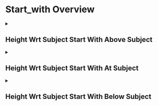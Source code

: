 # Start_with Overview

<details>
<summary><h2>Height Wrt Subject Start With Above Subject</h2></summary>


<h3>🔵 Label Name:</h3>
<code>height_wrt_subject_start_with_above_subject</code>


<h3>📖 Definition:</h3>
Does the video start with the camera positioned noticeably higher than the subject?

<details>
<summary><h4> Question (Definition)</h4></summary>

</details>

<details>
<summary><h4> Alternative Question</h4></summary>

- Does the shot start with the camera above the subject?

- Is the starting frame showing the subject from a higher perspective?

- Does the video start with a high camera position relative to the subject?

- Is the initial shot taken from above the subject?

- Does the sequence start with the camera looking down at the subject?

- Is the first shot framed from an elevated position above the subject?

- Does the video open with the subject framed from above?

- Is the starting frame taken from a noticeably higher position than the subject?

</details>

<details>
<summary><h4> Prompt (Definition)</h4></summary>

- A video that starts with the camera positioned above the subject.

</details>

<details>
<summary><h4> Alternative Prompt</h4></summary>

- A shot starting with the camera above the subject.

- A video that opens with a high-angle perspective on the subject.

- A sequence beginning with the camera looking down at the subject.

- A shot where the subject is framed from a noticeably higher viewpoint.

- A video that starts with a downward-looking camera angle on the subject.

- A shot where the subject is viewed from an elevated position.

- A sequence beginning with the subject framed from a high perspective.

- A video opening with an overhead or high-angle framing of the subject.

</details>

<h4>🟢 Positive:</h4>
<code>self.height_wrt_subject_info['start'] == 'above_subject'</code>

<h4>🔴 Negative:</h4>
<code>self.height_wrt_subject_info['start'] not in ['above_subject', 'unknown']</code>

</details>

<details>
<summary><h2>Height Wrt Subject Start With At Subject</h2></summary>


<h3>🔵 Label Name:</h3>
<code>height_wrt_subject_start_with_at_subject</code>


<h3>📖 Definition:</h3>
Does the video start with the camera positioned at the same height as the subject?

<details>
<summary><h4> Question (Definition)</h4></summary>

</details>

<details>
<summary><h4> Alternative Question</h4></summary>

- Does the shot start with the camera level with the subject?

- Is the starting frame showing the subject at eye level?

- Does the video start with the camera at the subject’s height?

- Is the initial shot taken from an eye-level perspective?

- Does the sequence start with the camera positioned at subject level?

- Is the first shot framed at the same height as the subject?

- Does the video open with the subject viewed from a neutral angle?

- Is the starting frame taken with the camera at the subject’s natural perspective?

</details>

<details>
<summary><h4> Prompt (Definition)</h4></summary>

- A video that starts with the camera positioned at the subject’s height.

</details>

<details>
<summary><h4> Alternative Prompt</h4></summary>

- A shot starting with the camera at the subject’s level.

- A video that opens with an eye-level perspective on the subject.

- A sequence beginning with the subject viewed from a neutral height.

- A shot where the subject is framed at the same height as the camera.

- A video that starts with a straight-on perspective at the subject’s eye level.

- A shot where the subject appears naturally framed from the camera’s height.

- A sequence beginning with the subject viewed from an at-subject position.

- A video opening with a neutral-height framing of the subject.

</details>

<h4>🟢 Positive:</h4>
<code>self.height_wrt_subject_info['start'] == 'at_subject'</code>

<h4>🔴 Negative:</h4>
<code>self.height_wrt_subject_info['start'] not in ['at_subject', 'unknown']</code>

</details>

<details>
<summary><h2>Height Wrt Subject Start With Below Subject</h2></summary>


<h3>🔵 Label Name:</h3>
<code>height_wrt_subject_start_with_below_subject</code>


<h3>📖 Definition:</h3>
Does the video start with the camera positioned below the subject?

<details>
<summary><h4> Question (Definition)</h4></summary>

</details>

<details>
<summary><h4> Alternative Question</h4></summary>

- Does the shot start with the camera below the subject?

- Is the starting frame showing the subject from a lower perspective?

- Does the video start with the camera positioned lower than the subject?

- Is the initial shot taken from a low angle looking up at the subject?

- Does the sequence start with the camera at a lower position than the subject?

- Is the first shot framed from below the subject’s eye level?

- Does the video open with the subject appearing larger due to a low camera angle?

- Is the starting frame taken from a noticeably lower position than the subject?

</details>

<details>
<summary><h4> Prompt (Definition)</h4></summary>

- A video that starts with the camera positioned below the subject.

</details>

<details>
<summary><h4> Alternative Prompt</h4></summary>

- A shot starting with the camera below the subject.

- A video that opens with a low-angle perspective on the subject.

- A sequence beginning with the camera looking up at the subject.

- A shot where the subject is framed from a noticeably lower viewpoint.

- A video that starts with an upward-looking camera angle on the subject.

- A shot where the subject appears taller due to the low perspective.

- A sequence beginning with the subject framed from a lower vantage point.

- A video opening with an upward-framing of the subject.

</details>

<h4>🟢 Positive:</h4>
<code>self.height_wrt_subject_info['start'] == 'below_subject'</code>

<h4>🔴 Negative:</h4>
<code>self.height_wrt_subject_info['start'] not in ['below_subject', 'unknown']</code>

</details>
